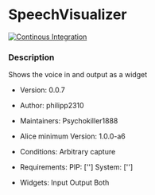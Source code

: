 # SpeechVisualizer

[![Continous Integration](https://gitlab.com/project-alice-assistant/skills/skill_SpeechVisualizer/badges/master/pipeline.svg)](https://gitlab.com/project-alice-assistant/skills/skill_SpeechVisualizer/pipelines/latest)


### Description
Shows the voice in and output as a widget

- Version: 0.0.7
- Author: philipp2310
- Maintainers: Psychokiller1888
- Alice minimum Version: 1.0.0-a6
- Conditions:
    Arbitrary capture

- Requirements:
    PIP: ['']
    System: ['']

- Widgets:
    Input
    Output
    Both

